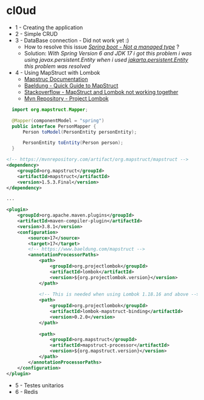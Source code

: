 # cl0ud
- 1 - Creating the application
- 2 - Simple CRUD
- 3 - DataBase connection - Did not work yet :)
  - How to resolve this issue *[Spring boot - Not a managed type](https://stackoverflow.com/questions/28664064/spring-boot-not-a-managed-type)* ?
  - Solution: *With Spring Version 6 and JDK 17 i got this problem i was using javax.persistent.Entity when i used [jakarta.persistent.Entity](https://mvnrepository.com/artifact/jakarta.persistence/jakarta.persistence-api/3.1.0) this problem was resolved*
- 4 - Using MapStruct with Lombok
  - [Mapstruc Documentation](https://mapstruct.org/documentation/installation/)
  - [Baeldung - Quick Guide to MapStruct](https://www.baeldung.com/mapstruct)
  - [Stackoverflow - MapStruct and Lombok not working together](https://stackoverflow.com/questions/47676369/mapstruct-and-lombok-not-working-together)
  - [Mvn Repository - Project Lombok](https://mvnrepository.com/artifact/org.projectlombok/lombok/1.18.22)
```java
  import org.mapstruct.Mapper;

  @Mapper(componentModel = "spring")
  public interface PersonMapper {
      Person toModel(PersonEntity personEntity);

      PersonEntity toEntity(Person person);
  }
```
```xml
<!-- https://mvnrepository.com/artifact/org.mapstruct/mapstruct -->
<dependency>
    <groupId>org.mapstruct</groupId>
    <artifactId>mapstruct</artifactId>
    <version>1.5.3.Final</version>
</dependency>

...

<plugin>
    <groupId>org.apache.maven.plugins</groupId>
    <artifactId>maven-compiler-plugin</artifactId>
    <version>3.8.1</version>
    <configuration>
        <source>17</source>
        <target>17</target>
        <!-- https://www.baeldung.com/mapstruct -->
        <annotationProcessorPaths>
            <path>
                <groupId>org.projectlombok</groupId>
                <artifactId>lombok</artifactId>
                <version>${org.projectlombok.version}</version>
            </path>
            
            <!-- This is needed when using Lombok 1.18.16 and above -->
            <path>
                <groupId>org.projectlombok</groupId>
                <artifactId>lombok-mapstruct-binding</artifactId>
                <version>0.2.0</version>
            </path>
            
            <path>
                <groupId>org.mapstruct</groupId>
                <artifactId>mapstruct-processor</artifactId>
                <version>${org.mapstruct.version}</version>
            </path>
        </annotationProcessorPaths>
    </configuration>
</plugin>
```

- 5 - Testes unitarios
- 6 - Redis